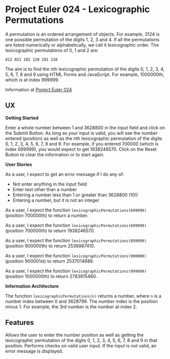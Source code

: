 # Project Euler 024 - Lexicographic Permutations

A permutation is an ordered arrangement of objects.  For example, 3124 is one possible permutation of the digits 1, 2, 3 and 4.  If all the permutations are listed numerically or alphabetically, we call it lexicographic order.  The lexicographic permutations of 0, 1 and 2 are:

    012 021 102 120 201 210

The aim is to find the nth lexicographic permutation of the digits 0, 1, 2, 3, 4, 5, 6, 7, 8 and 9 using HTML Forms and JavaScript.  For example, 1000000th, which is at index 999999.

Information at [Project Euler 024](https://projecteuler.net/problem=24)

## UX

**Getting Started**

Enter a whole number between 1 and 3628800 in the input field and click on the Submit Button.  As long as your input is valid, you will see the number entered (position) as well as the nth lexicographic permutation of the digits 0, 1, 2, 3, 4, 5, 6, 7, 8 and 9.  For example, if you entered 700000 (which is index 699999), you would expect to get 1938246570.  Click on the Reset Button to clear the information or to start again.

**User Stories**

As a user, I expect to get an error message if I do any of:

- Not enter anything in the input field
- Enter text other than a number
- Entering a number less than 1 or greater than 3628800 (10!)
- Entering a number, but it is not an integer

As a user, I expect the function `lexicographicPermutations(699999)` (position 700000th) to return a number.

As a user, I expect the function `lexicographicPermutations(699999)` (position 700000th) to return 1938246570.

As a user, I expect the function `lexicographicPermutations(899999)` (position 900000th) to return 2536987410.

As a user, I expect the function `lexicographicPermutations(900000)` (position 900001st) to return 2537014689.

As a user, I expect the function `lexicographicPermutations(999999)` (position 1000000th) to return 2783915460.

**Information Architecture**

The function `lexicographicPermutations(n)` returns a number, where `n` is a number index between 0 and 3628799.  The number index is the position minus 1.  For example, the 3rd number is the number at index 2.

## Features

Allows the user to enter the number position as well as getting the lexicographic permutation of the digits 0, 1, 2, 3, 4, 5, 6, 7, 8 and 9 in that position.  Performs checks on valid user input.  If the input is not valid, an error message is displayed.